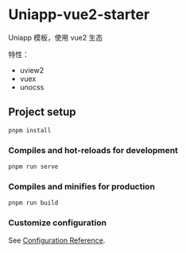 # Uniapp-vue2-starter

Uniapp 模板，使用 vue2 生态

特性：

- uview2
- vuex
- unocss

## Project setup

```
pnpm install
```

### Compiles and hot-reloads for development

```
pnpm run serve
```

### Compiles and minifies for production

```
pnpm run build
```

### Customize configuration

See [Configuration Reference](https://cli.vuejs.org/config/).
